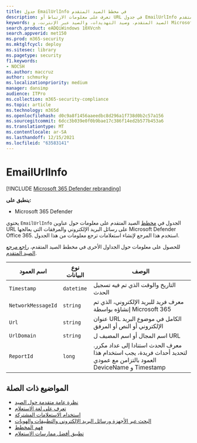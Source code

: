 ```yaml
---
title: جدول EmailUrlInfo في مخطط الصيد المتقدم
description: تعرف على معلومات الارتباط أو URL في جدول EmailUrlInfo في مخطط الصيد المتقدم
keywords: الصيد المتقدم، وصيد التهديدات، والصيد عبر الإنترنت، و Microsoft 365 Defender، و microsoft 365، و m365، و البحث، و الاستعلام، و بيانات التعقب، و مرجع المخطط، و kusto، و الجدول، و العمود، و نوع البيانات، و الوصف، و EmailUrlInfo، ومرجع رسالة الشبكة، وurl، والارتباط
search.product: eADQiWindows 10XVcnh
search.appverid: met150
ms.prod: m365-security
ms.mktglfcycl: deploy
ms.sitesec: library
ms.pagetype: security
f1.keywords:
- NOCSH
ms.author: maccruz
author: schmurky
ms.localizationpriority: medium
manager: dansimp
audience: ITPro
ms.collection: m365-security-compliance
ms.topic: article
ms.technology: m365d
ms.openlocfilehash: d0c9a8f1456aaeedbc8d296a1f738d0b2c57a156
ms.sourcegitcommit: 6dcc3b039e0f0b9bae17c386f14ed2b577b453a6
ms.translationtype: MT
ms.contentlocale: ar-SA
ms.lasthandoff: 12/15/2021
ms.locfileid: "63583141"
---
```

# <a name="emailurlinfo"></a>EmailUrlInfo

[!INCLUDE [Microsoft 365 Defender rebranding](../includes/microsoft-defender.md)]


**ينطبق على:**
- Microsoft 365 Defender

يحتوي `EmailUrlInfo` الجدول في [مخطط](advanced-hunting-overview.md) الصيد المتقدم على معلومات حول عناوين URL على رسائل البريد الإلكتروني والمرفقات التي يعالجها Microsoft Defender Office 365. استخدم هذا المرجع لإنشاء استعلامات ترجع معلومات من هذا الجدول. 

للحصول على معلومات حول الجداول الأخرى في مخطط الصيد المتقدم، [راجع مرجع الصيد المتقدم](advanced-hunting-schema-tables.md).

| اسم العمود | نوع البيانات | الوصف |
|-------------|-----------|-------------|
| `Timestamp` | `datetime` | التاريخ والوقت الذي تم فيه تسجيل الحدث |
| `NetworkMessageId` | `string` | معرف فريد للبريد الإلكتروني، الذي تم إنشاؤه بواسطة Microsoft 365 |
| `Url` | `string` | عنوان URL الكامل في موضوع البريد الإلكتروني أو النص أو المرفق |
| `UrlDomain` | `string` | اسم المجال أو اسم المضيف ل URL |
| `ReportId` | `long` | معرف الحدث استنادا إلى عداد مكرر. لتحديد أحداث فريدة، يجب استخدام هذا العمود بالتزامن مع عمودي DeviceName و Timestamp |

## <a name="related-topics"></a>المواضيع ذات الصلة
- [نظرة عامة متقدمة حول الصيد](advanced-hunting-overview.md)
- [تعرف على لغة الاستعلام](advanced-hunting-query-language.md)
- [استخدام الاستعلامات المشتركة](advanced-hunting-shared-queries.md)
- [البحث عبر الأجهزة ورسائل البريد الإلكتروني والتطبيقات والهويات](advanced-hunting-query-emails-devices.md)
- [فهم المخطط](advanced-hunting-schema-tables.md)
- [تطبيق أفضل ممارسات الاستعلام](advanced-hunting-best-practices.md)
